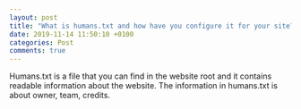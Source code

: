 ```yaml
---
layout: post
title: "What is humans.txt and how have you configure it for your site?"
date: 2019-11-14 11:50:10 +0100
categories: Post
comments: true
---
```


Humans.txt is a file that you can find in the website root and it contains readable information about the website. The information in humans.txt is about owner, team, credits.